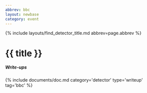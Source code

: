 ```yaml
---
abbrev: bbc
layout: newbase
category: event
---
```

{% include layouts/find_detector_title.md abbrev=page.abbrev %}
# {{ title }}

##### Write-ups
{% include documents/doc.md category='detector' type='writeup' tag='bbc' %}
